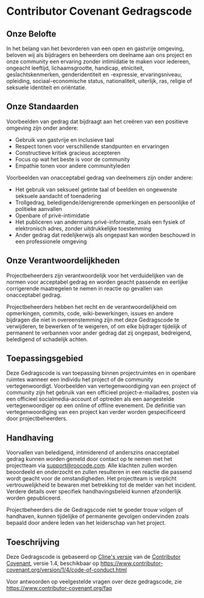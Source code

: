 # Contributor Covenant Gedragscode

## Onze Belofte

In het belang van het bevorderen van een open en gastvrije omgeving, beloven wij als bijdragers en beheerders om deelname aan ons project en onze community een ervaring zonder intimidatie te maken voor iedereen, ongeacht leeftijd, lichaamsgrootte, handicap, etniciteit, geslachtskenmerken, genderidentiteit en -expressie, ervaringsniveau, opleiding, sociaal-economische status, nationaliteit, uiterlijk, ras, religie of seksuele identiteit en oriëntatie.

## Onze Standaarden

Voorbeelden van gedrag dat bijdraagt aan het creëren van een positieve omgeving zijn onder andere:

- Gebruik van gastvrije en inclusieve taal
- Respect tonen voor verschillende standpunten en ervaringen
- Constructieve kritiek gracieus accepteren
- Focus op wat het beste is voor de community
- Empathie tonen voor andere communityleden

Voorbeelden van onacceptabel gedrag van deelnemers zijn onder andere:

- Het gebruik van seksueel getinte taal of beelden en ongewenste seksuele aandacht of toenadering
- Trollgedrag, beledigende/denigrerende opmerkingen en persoonlijke of politieke aanvallen
- Openbare of privé-intimidatie
- Het publiceren van andermans privé-informatie, zoals een fysiek of elektronisch adres, zonder uitdrukkelijke toestemming
- Ander gedrag dat redelijkerwijs als ongepast kan worden beschouwd in een professionele omgeving

## Onze Verantwoordelijkheden

Projectbeheerders zijn verantwoordelijk voor het verduidelijken van de normen voor acceptabel gedrag en worden geacht passende en eerlijke corrigerende maatregelen te nemen in reactie op gevallen van onacceptabel gedrag.

Projectbeheerders hebben het recht en de verantwoordelijkheid om opmerkingen, commits, code, wiki-bewerkingen, issues en andere bijdragen die niet in overeenstemming zijn met deze Gedragscode te verwijderen, te bewerken of te weigeren, of om elke bijdrager tijdelijk of permanent te verbannen voor ander gedrag dat zij ongepast, bedreigend, beledigend of schadelijk achten.

## Toepassingsgebied

Deze Gedragscode is van toepassing binnen projectruimtes en in openbare ruimtes wanneer een individu het project of de community vertegenwoordigt. Voorbeelden van vertegenwoordiging van een project of community zijn het gebruik van een officieel project-e-mailadres, posten via een officieel socialmedia-account of optreden als een aangestelde vertegenwoordiger op een online of offline evenement. De definitie van vertegenwoordiging van een project kan verder worden gespecificeerd door projectbeheerders.

## Handhaving

Voorvallen van beledigend, intimiderend of anderszins onacceptabel gedrag kunnen worden gemeld door contact op te nemen met het projectteam via support@roocode.com. Alle klachten zullen worden beoordeeld en onderzocht en zullen resulteren in een reactie die passend wordt geacht voor de omstandigheden. Het projectteam is verplicht vertrouwelijkheid te bewaren met betrekking tot de melder van het incident. Verdere details over specifiek handhavingsbeleid kunnen afzonderlijk worden gepubliceerd.

Projectbeheerders die de Gedragscode niet te goeder trouw volgen of handhaven, kunnen tijdelijke of permanente gevolgen ondervinden zoals bepaald door andere leden van het leiderschap van het project.

## Toeschrijving

Deze Gedragscode is gebaseerd op [Cline's versie][cline_coc] van de [Contributor Covenant][homepage], versie 1.4, beschikbaar op https://www.contributor-covenant.org/version/1/4/code-of-conduct.html

[cline_coc]: https://github.com/cline/cline/blob/main/CODE_OF_CONDUCT.md
[homepage]: https://www.contributor-covenant.org

Voor antwoorden op veelgestelde vragen over deze gedragscode, zie https://www.contributor-covenant.org/faq
